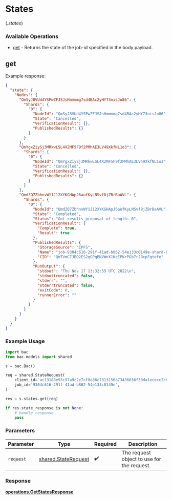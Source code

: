 # States
(*.states*)

### Available Operations

* [get](#get) - Returns the state of the job-id specified in the body payload.

## get

Example response:

```json
{
  "state": {
    "Nodes": {
      "QmSyJ8VUd4YSPwZFJSJsHmmmmg7sd4BAc2yHY73nisJo86": {
        "Shards": {
          "0": {
            "NodeId": "QmSyJ8VUd4YSPwZFJSJsHmmmmg7sd4BAc2yHY73nisJo86",
            "State": "Cancelled",
            "VerificationResult": {},
            "PublishedResults": {}
          }
        }
      },
      "QmYgxZiySj3MRkwLSL4X2MF5F9f2PMhAE3LV49XkfNL1o3": {
        "Shards": {
          "0": {
            "NodeId": "QmYgxZiySj3MRkwLSL4X2MF5F9f2PMhAE3LV49XkfNL1o3",
            "State": "Cancelled",
            "VerificationResult": {},
            "PublishedResults": {}
          }
        }
      },
      "QmdZQ7ZbhnvWY1J12XYKGHApJ6aufKyLNSvf8jZBrBaAVL": {
        "Shards": {
          "0": {
            "NodeId": "QmdZQ7ZbhnvWY1J12XYKGHApJ6aufKyLNSvf8jZBrBaAVL",
            "State": "Completed",
            "Status": "Got results proposal of length: 0",
            "VerificationResult": {
              "Complete": true,
              "Result": true
            },
            "PublishedResults": {
              "StorageSource": "IPFS",
              "Name": "job-9304c616-291f-41ad-b862-54e133c0149e-shard-0-host-QmdZQ7ZbhnvWY1J12XYKGHApJ6aufKyLNSvf8jZBrBaAVL",
              "CID": "QmTVmC7JBD2ES2qGPqBNVWnX1KeEPNrPGb7rJ8cpFgtefe"
            },
            "RunOutput": {
              "stdout": "Thu Nov 17 13:32:55 UTC 2022\n",
              "stdouttruncated": false,
              "stderr": "",
              "stderrtruncated": false,
              "exitCode": 0,
              "runnerError": ""
            }
          }
        }
      }
    }
  }
}
```

### Example Usage

```python
import bac
from bac.models import shared

s = bac.Bac()

req = shared.StateRequest(
    client_id='ac13188e93c97a9c2e7cf8e86c7313156a73436036f30da1ececc2ce79f9ea51',
    job_id='9304c616-291f-41ad-b862-54e133c0149e',
)

res = s.states.get(req)

if res.state_response is not None:
    # handle response
    pass
```

### Parameters

| Parameter                                                  | Type                                                       | Required                                                   | Description                                                |
| ---------------------------------------------------------- | ---------------------------------------------------------- | ---------------------------------------------------------- | ---------------------------------------------------------- |
| `request`                                                  | [shared.StateRequest](../../models/shared/staterequest.md) | :heavy_check_mark:                                         | The request object to use for the request.                 |


### Response

**[operations.GetStatesResponse](../../models/operations/getstatesresponse.md)**

